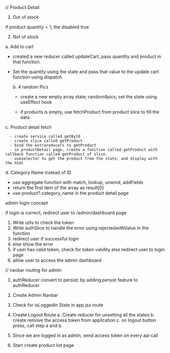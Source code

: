 // Product Detail

1. Out of stock

if product quantity < 1, the disabled true

2. Not of stock

a. Add to cart

- created a new reducer called updateCart, pass quantity and product in that function.

- Set the quantity using the state and pass that value to the update cart function using dispatch

  b. 4 random Pics

  - create a new empty array state; random4pics; set the state using useEffect hook

  - if products is empty, use fetchProduct from product slice to fill the data

c. Product detail fetch

      - create service called getById
      - create slice called getProduct
      - bind the extrareducers to getProduct
      - in productDetail page, create a function called getProduct with callback function called getProduct of slice.
      - useselector to get the product from the state, and display with the html

d. Category Name instead of ID

- use aggregate function with match, lookup, unwind, addFields
- return the first item of the array as result[0]
- use product?.category_name in the product detail page

admin login concept

<!-- 0. Setup constant

1. create service called auth -->

<!-- 2. create slice called auth -->

<!-- 3. connect to store -->

<!-- 4. call that feature in login page if logged in -->

if login is correct, redirect user to /admin/dashboard page

1. Write utils to check the token
2. Write authSlice to handle the error using rejectedwithValue in the function
3. redirect user if successful login
4. else show the error
5. if user has valid token, check for token validity else redirect user to login page
6. allow user to access the admin dashboard

// navbar routing for admin

1. authReducer convert to persist; by adding persist feature to authReducer
2. Create Admin Navbar
3. Check for isLoggedIn State in app.jsx route
4. Create Logout Route
   a. Create reducer for unsetting all the states
   b. create remove the access token from application
   c. on logout button press, call step a and b

5. Since we are logged in as admin, send access token on every api call

6. Start create product list page
